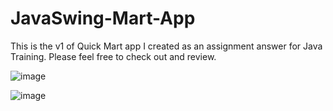 # JavaSwing-Mart-App
This is the v1 of Quick Mart app I created as an assignment answer for Java Training. Please feel free to check out and review.

![image](https://github.com/sagarniroula112/JavaSwing-Mart-App/assets/45513738/ceb9196f-10c5-438a-828f-c35f896378af)

![image](https://github.com/sagarniroula112/JavaSwing-Mart-App/assets/45513738/a6885035-23c5-46ee-a447-f0f8d9d0f420)
